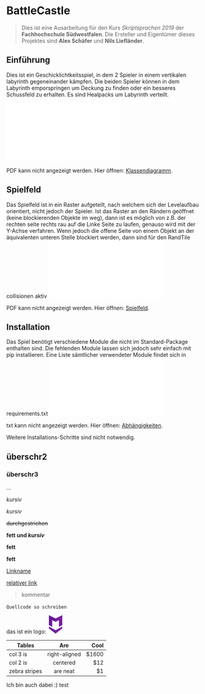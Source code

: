 # BattleCastle

> Dies ist eine Ausarbeitung für den Kurs _Skriptsprachen 2019_ der **Fachhochschule Südwestfalen**.
> Die Ersteller und Eigentümer dieses Projektes sind **Alex Schäfer** und **Nils Liefländer**.

## Einführung

Dies ist ein Geschicklichtkeitsspiel, in dem 2 Spieler in einem vertikalen labyrinth gegeneinander kämpfen.
Die beiden Spieler können in dem Labyrinth emporspringen um Deckung zu finden oder ein besseres Schussfeld zu erhalten.
Es sind Healpacks um Labyrinth verteilt.

<object data="/Dokumentation/Klassendiagramm.pdf" type="application/pdf" width="700px" height="700px">
    <embed src="/Dokumentation/Klassendiagramm.pdf">
        <p>PDF kann nicht angezeigt werden. Hier öffnen: <a href="/Dokumentation/Klassendiagramm.pdf">Klassendiagramm</a>.</p>
    </embed>
</object>

## Spielfeld

Das Spielfeld ist in ein Raster aufgeteilt, nach welchem sich der Levelaufbau orientiert, nicht jedoch der Spieler.
Ist das Raster an den Rändern geöffnet (keine blockierenden Objekte im weg), dann ist es möglich von z.B. der rechten seite rechts rau auf die Linke Seite zu laufen, genauso wird mit der Y-Achse verfahren.
Wenn jedoch die offene Seite von einem Objekt an der äquivalenten unteren Stelle blockiert werden, dann sind für den RandTile collisionen aktiv
<object data="/Dokumentation/Oberfl%C3%A4che.pdf" type="application/pdf" width="700px" height="700px">
    <embed src="/Dokumentation/Oberfl%C3%A4che.pdf">
        <p>PDF kann nicht angezeigt werden. Hier öffnen: <a href="/Dokumentation/Oberfl%C3%A4che.pdf">Spielfeld</a>.</p>
    </embed>
</object>

## Installation

Das Spiel benötigt verschiedene Module die nicht im Standard-Package enthalten sind.
Die fehlenden Module lassen sich jedoch sehr einfach mit pip installieren.
Eine Liste sämtlicher verwendeter Module findet sich in requirements.txt
<object data="/requirements.txt" type="application/pdf" width="700px" height="700px">
    <embed src="/requirements.txt">
        <p>txt kann nicht angezeigt werden. Hier öffnen: <a href="/requirements.txt">Abhängigkeiten</a>.</p>
    </embed>
</object>
Weitere Installations-Schritte sind nicht notwendig.

## überschr2

### überschr3

...

*kursiv*

_kursiv_

~~durchgestrichen~~

**fett und _kursiv_**

__fett__

**fett**


[Linkname](http://www.adresse.com)

[relativer link](../blob/master/LICENSE)

>kommentar

`Quellcode so schreiben`

das ist ein logo:![alt logo](https://github.com/adam-p/markdown-here/raw/master/src/common/images/icon48.png "Logo Title Text 1")



| Tables        | Are           | Cool  |
| ------------- |:-------------:| -----:|
| col 3 is      | right-aligned | $1600 |
| col 2 is      | centered      |   $12 |
| zebra stripes | are neat      |    $1 |

Ich bin auch dabei :)
test
